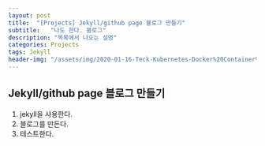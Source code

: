 ```yaml
---
layout: post
title:  "[Projects] Jekyll/github page 블로그 만들기"
subtitle:   "나도 한다. 블로그"
description: "목록에서 나오는 설명"
categories: Projects
tags: Jekyll
header-img: "/assets/img/2020-01-16-Teck-Kubernetes-Docker%20Container%20&%20Image%20Learn/Untitled.png"
---
```


## Jekyll/github page 블로그 만들기

1. jekyll을 사용한다.
2. 블로그를 만든다.
3. 테스트한다.
